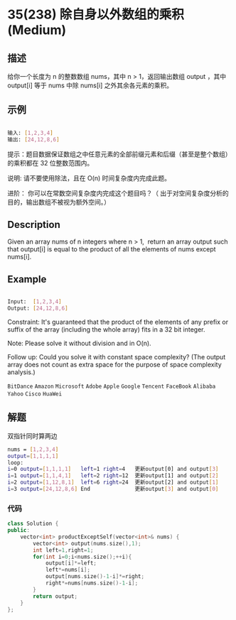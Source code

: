# 35(238) 除自身以外数组的乘积(Medium)

## 描述

给你一个长度为 n 的整数数组 nums，其中 n > 1，返回输出数组 output ，其中 output[i] 等于 nums 中除 nums[i] 之外其余各元素的乘积。

## 示例

```bash

输入: [1,2,3,4]
输出: [24,12,8,6]

``` 

提示：题目数据保证数组之中任意元素的全部前缀元素和后缀（甚至是整个数组）的乘积都在 32 位整数范围内。

说明: 请不要使用除法，且在 O(n) 时间复杂度内完成此题。

进阶：
你可以在常数空间复杂度内完成这个题目吗？（ 出于对空间复杂度分析的目的，输出数组不被视为额外空间。）

## Description

Given an array nums of n integers where n > 1,  return an array output such that output[i] is equal to the product of all the elements of nums except nums[i].

## Example

```bash

Input:  [1,2,3,4]
Output: [24,12,8,6]

```

Constraint: It's guaranteed that the product of the elements of any prefix or suffix of the array (including the whole array) fits in a 32 bit integer.

Note: Please solve it without division and in O(n).

Follow up:
Could you solve it with constant space complexity? (The output array does not count as extra space for the purpose of space complexity analysis.)

`BitDance` `Amazon` `Microsoft` `Adobe` `Apple` `Google` `Tencent` `FaceBook` `Alibaba` `Yahoo` `Cisco` `HuaWei`

## 解题

双指针同时算两边

```bash
nums = [1,2,3,4]
output=[1,1,1,1]
loop: 
i=0 output=[1,1,1,1]   left=1 right=4   更新output[0] and output[3]
i=1 output=[1,1,4,1]   left=2 right=12  更新output[1] and output[2]
i=2 output=[1,12,8,1]  left=6 right=24  更新output[2] and output[1]
i=3 output=[24,12,8,6] End              更新output[3] and output[0]
```

### 代码
```C++
class Solution {
public:
    vector<int> productExceptSelf(vector<int>& nums) {
        vector<int> output(nums.size(),1);
        int left=1,right=1;
        for(int i=0;i<nums.size();++i){
            output[i]*=left;
            left*=nums[i];
            output[nums.size()-1-i]*=right;
            right*=nums[nums.size()-1-i];
        }
        return output;
    }
};
```